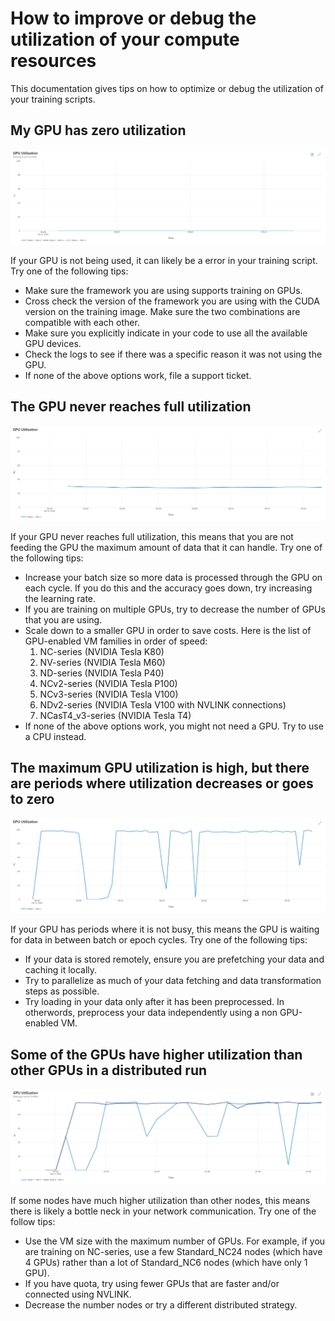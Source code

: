 # How to improve or debug the utilization of your compute resources

This documentation gives tips on how to optimize or debug the utilization of your training scripts.

## My GPU has zero utilization

![No GPU](./no-gpu.png)

If your GPU is not being used, it can likely be a error in your training script. Try one of the following tips:

- Make sure the framework you are using supports training on GPUs.
- Cross check the version of the framework you are using with the CUDA version on the training image. Make sure the two combinations are compatible with each other.
- Make sure you explicitly indicate in your code to use all the available GPU devices.
- Check the logs to see if there was a specific reason it was not using the GPU. 
- If none of the above options work, file a support ticket.

## The GPU never reaches full utilization

![Low Utilization](./low-util.png)

If your GPU never reaches full utilization, this means that you are not feeding the GPU the maximum amount of data that it can handle. Try one of the following tips:

- Increase your batch size so more data is processed through the GPU on each cycle. If you do this and the accuracy goes down, try increasing the learning rate. 
- If you are training on multiple GPUs, try to decrease the number of GPUs that you are using.
- Scale down to a smaller GPU in order to save costs. Here is the list of GPU-enabled VM families in order of speed:
    1. NC-series (NVIDIA Tesla K80)
    2. NV-series (NVIDIA Tesla M60)
    3. ND-series (NVIDIA Tesla P40)
    3. NCv2-series (NVIDIA Tesla P100)
    4. NCv3-series (NVIDIA Tesla V100)
    5. NDv2-series (NVIDIA Tesla V100 with NVLINK connections)
    5. NCasT4_v3-series (NVIDIA Tesla T4)
- If none of the above options work, you might not need a GPU. Try to use a CPU instead.

## The maximum GPU utilization is high, but there are periods where utilization decreases or goes to zero

![Low Utilization](./dips.png)

If your GPU has periods where it is not busy, this means the GPU is waiting for data in between batch or epoch cycles. Try one of the following tips:

- If your data is stored remotely, ensure you are prefetching your data and caching it locally. 
- Try to parallelize as much of your data fetching and data transformation steps as possible.
- Try loading in your data only after it has been preprocessed. In otherwords, preprocess your data independently using a non GPU-enabled VM.

## Some of the GPUs have higher utilization than other GPUs in a distributed run

![Low Some Nodes](./low-some-nodes.png)

If some nodes have much higher utilization than other nodes, this means there is likely a bottle neck in your network communication. Try one of the follow tips:

- Use the VM size with the maximum number of GPUs. For example, if you are training on NC-series, use a few Standard_NC24 nodes (which have 4 GPUs) rather than a lot of Standard_NC6 nodes (which have only 1 GPU).
- If you have quota, try using fewer GPUs that are faster and/or connected using NVLINK.
- Decrease the number nodes or try a different distributed strategy.